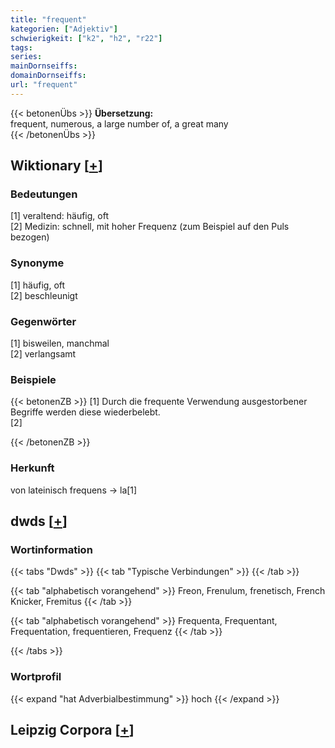 ```yaml
---
title: "frequent"
kategorien: ["Adjektiv"]
schwierigkeit: ["k2", "h2", "r22"]
tags:
series:
mainDornseiffs:
domainDornseiffs:
url: "frequent"
---
```


{{< betonenÜbs >}}
**Übersetzung:**  
frequent, numerous, a large number of, a great many  
{{< /betonenÜbs >}}

## Wiktionary [[+](https://de.wiktionary.org/wiki/frequent)]

### Bedeutungen
[1] veraltend: häufig, oft  
[2] Medizin: schnell, mit hoher Frequenz (zum Beispiel auf den Puls bezogen)  

### Synonyme
[1] häufig, oft  
[2] beschleunigt  

### Gegenwörter
[1] bisweilen, manchmal  
[2] verlangsamt  

### Beispiele
{{< betonenZB >}}
[1] Durch die frequente Verwendung ausgestorbener Begriffe werden diese wiederbelebt.  
[2]  

{{< /betonenZB >}}
### Herkunft
von lateinisch frequens → la[1]  



## dwds [[+](https://www.dwds.de/wb/frequent)]

### Wortinformation
{{< tabs "Dwds" >}}
{{< tab "Typische Verbindungen" >}}
{{< /tab >}}

{{< tab "alphabetisch vorangehend" >}}
Freon, Frenulum, frenetisch, French Knicker, Fremitus
{{< /tab >}}

{{< tab "alphabetisch vorangehend" >}}
Frequenta, Frequentant, Frequentation, frequentieren, Frequenz
{{< /tab >}}

{{< /tabs >}}

### Wortprofil
{{< expand "hat Adverbialbestimmung" >}} hoch {{< /expand >}}

## Leipzig Corpora [[+](https://corpora.uni-leipzig.de/en/res?word=frequent&corpusId=deu_newscrawl-public_2018)]

